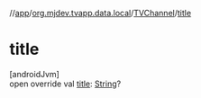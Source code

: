 //[app](../../../index.md)/[org.mjdev.tvapp.data.local](../index.md)/[TVChannel](index.md)/[title](title.md)

# title

[androidJvm]\
open override val [title](title.md): [String](https://kotlinlang.org/api/latest/jvm/stdlib/kotlin/-string/index.html)?

